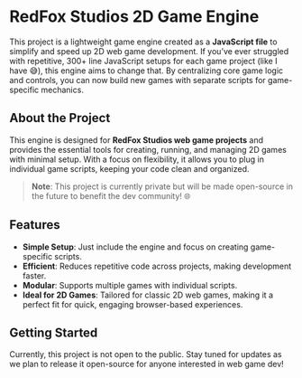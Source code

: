 # RedFox Studios 2D Game Engine

This project is a lightweight game engine created as a **JavaScript file** to simplify and speed up 2D web game development. If you’ve ever struggled with repetitive, 300+ line JavaScript setups for each game project (like I have 😅), this engine aims to change that. By centralizing core game logic and controls, you can now build new games with separate scripts for game-specific mechanics.

## About the Project

This engine is designed for **RedFox Studios web game projects** and provides the essential tools for creating, running, and managing 2D games with minimal setup. With a focus on flexibility, it allows you to plug in individual game scripts, keeping your code clean and organized.

> **Note**: This project is currently private but will be made open-source in the future to benefit the dev community! 🌐

## Features

- **Simple Setup**: Just include the engine and focus on creating game-specific scripts.
- **Efficient**: Reduces repetitive code across projects, making development faster.
- **Modular**: Supports multiple games with individual scripts.
- **Ideal for 2D Games**: Tailored for classic 2D web games, making it a perfect fit for quick, engaging browser-based experiences.

## Getting Started

Currently, this project is not open to the public. Stay tuned for updates as we plan to release it open-source for anyone interested in web game dev!
